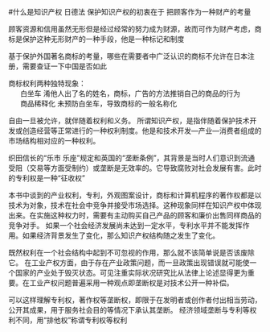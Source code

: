 #什么是知识产权
日德法 保护知识产权的初衷在于 把顾客作为一种财产的考量

顾客资源和信用虽然无形但是经过经常的努力成为财源，故而可作为财产考虑，商标是保护这种无形财产的一种手段，他是一种标记和制度

基于保护外国著名商标的考量，哪些在需要者中广泛认识的商标不允许在日本注册，需要查证一下中国是否如此

商标权利两种独特现象：
<br>&nbsp;&nbsp;&nbsp;&nbsp;&nbsp;&nbsp;白坐车 淆他人出了名的姓名，商标，广告的方法推销自己的商品的行为
<br>&nbsp;&nbsp;&nbsp;&nbsp;&nbsp;&nbsp;商品稀释化 未预防白坐车，导致商标的一般名称化

自由一旦被允许，就伴随着权利和义务。
所谓知识产权，是指伴随着保护技术开发或创造经营等正常进行的一种权利制度。他是和技术开发—产业—消费者组成的市场结构相对应的一种权利。

织田信长的“乐市 乐座”规定和英国的“垄断条例”，其背景是当时人们意识到流通受阻（交易等方面受制约）或垄断是无效率的。它导致腐败对社会发展有害。此时的专利权是一种“征收权”

本书中谈到的产业权利，专利，外观图案设计，商标和计算机程序的著作权都是以技术为对象，技术在社会中竞争并接受市场选择。这种现象同样在知识产权中体现出来。在实施这种权力时，需要有主动购买自己产品的顾客和廉价出售同样商品的竞争对手。
如果一个社会经济发展尚未达到一定水平，专利水平并不能发挥作用。如果经济背景发生了变化，那么知识产权结构随之发生了变化。

既然权利在一个社会结构中起到不可忽视的作用，那么就不该简单说是否该废除它。
在工业产权方面，由于存在产业政策问题，而一旦政策出现错误就可能使一个国家的产业处于毁灭状态。可见注重实际状况研究比从法律上论述显得更为重要。在工业产权问题普遍采用一种观点即垄断权是对技术公开一种补偿。

可以这样理解专利权，著作权等垄断权，即限于在发明者或创作者付出相当劳动，公开其成果，用于服务社会目的等情况下承认其垄断。
经济领域垄断与专利等权利不同，用“排他权”称谓专利权等权利
